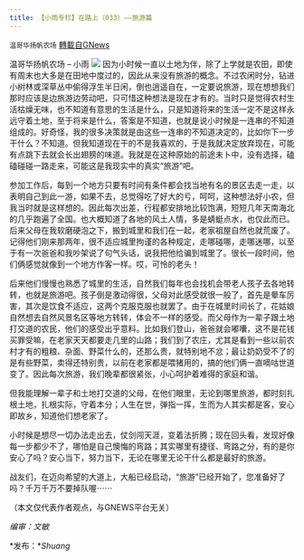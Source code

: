 ```yaml
---
title: 【小雨专栏】在路上（033）——旅游篇
---
```

`温哥华扬帆农场` [轉載自GNews](https://gnews.org/zh-hans/1575412/)

温哥华扬帆农场 – 小雨
![](https://assets.gnews.org/wp-content/uploads/2021/06/专栏图.jpg)
因为小时候一直以土地为伴，除了上学就是农田，即使有周末也大多是在田地中度过的，因此从来没有旅游的概念。不过农闲时分，钻进小树林或深草丛中偷得浮生半日闲，倒也逍遥自在，一定要说旅游，现在想想我们那时应该是边旅游边劳动吧，只可惜这种想法是现在才有的。当时只是觉得农村生活枯燥无味，也不知道有意思的生活是什么，只是知道将来的生活一定不是这样永远守着土地，至于将来是什么，答案是不知道，也就是说小时候是一连串的不知道组成的。好奇怪，我的很多决策就是由这些一连串的不知道决定的，比如你下一步干什么？不知道。但我知道现在干的不是我喜欢的，于是我就决定放弃现在，可能有点跳下去就会长出翅膀的味道。我就是在这种原始的前途未卜中，没有选择，磕磕碰碰一路走来，可能这是我现实中的真实“旅游”吧。

参加工作后，每到一个地方只要有时间有条件都会找当地有名的景区去走一走，以表明自己到此一游，如果不去，总觉得吃了好大的亏，呵呵，这种想法好小农，但我当时就是这样想的。因此每次出差，行程都安排地比较饱满，短短几年天南海北的几乎跑遍了全国。也大概知道了各地的风土人情，多是蜻蜓点水，也仅此而已。后来父母在我软磨硬泡之下，搬到城里和我们在一起，老家祖屋自然也就荒废了。记得他们刚来那两年，很不适应城里拘谨的各种规定，走哪碰哪，走哪迷哪，以至于有一次爸爸和我吵架说了句气头话，说我把他给骗到城里了。很长一段时间，他们俩感觉就像到一个地方作客一样。哎，可怜的老头！

后来他们慢慢也熟悉了城里的生活，自然我们每年也会找机会带老人孩子去各地转转，也就是旅游吧。孩子倒是激动得很，父母对此感受就很一般了，首先是晕车厉害，其次是饮食不适应，这两个克服克服也就罢了。由于在城里时间长了，花姑娘自然想去自然风景名区等地方转转，体会不一样的感受。而父母作为一辈子跟土地打交道的农民，他们的感受出乎意料。比如我们登山，爸爸就会嘟囔，这不是花钱买罪受嘛，在老家天天都要走几里的山路；我们到了农庄，尤其是看到一些以前农村才有的粗粮、杂面、野菜什么的，还那么贵，就特别地不忿；最让奶奶受不了的是有些野菜，卖得还特别贵，以前在老家都是喂猪用的，搞的他们俩一直嘀咕世道变了。因此每次旅游，我们晚辈都很紧张，小心呵护着难得的家庭和谐。

但我能理解一辈子和土地打交道的父母，在他们眼里，无论到哪里旅游，都时刻扎根土地，扎根实际，守着本分；人生在世，弹指一挥，生而为人其实都是客，安心即故乡，知道他们想老家了。

小时候是想尽一切办法走出去，仗剑闯天涯，变着法折腾；现在回头看，发现好像每一步都少不了，哪怕是自己懊悔的弯路；其实哪里有捷径、弯路之分，有的是你安心了吗？安心当下，努力当下，无论在哪里无论干什么都是最好的旅游。

战友们，在迈向希望的大道上，大船已经启动，“旅游”已经开始了，您准备好了吗？千万千万不要掉队喔⋯⋯

（本文仅代表作者观点，与GNEWS平台无关）

*编审：文敏*

*发布：**Shuang*
